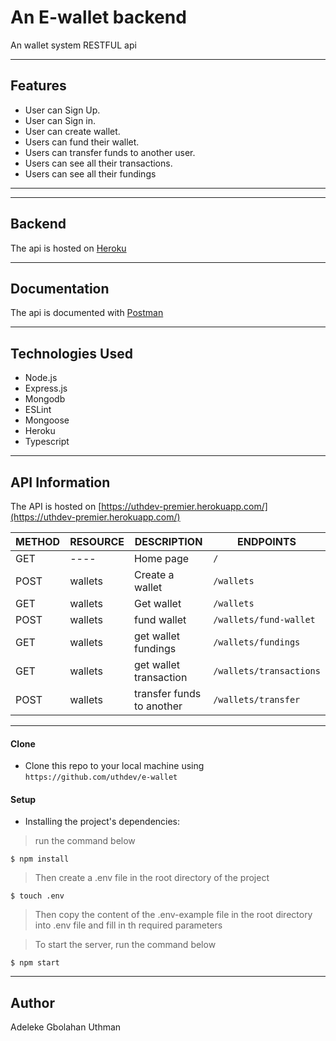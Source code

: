 # An E-wallet backend
An wallet system RESTFUL api 

---

## Features

- User can Sign Up.
- User can Sign in.
- User can create wallet.
- Users can fund their wallet.
- Users can transfer funds to another user.
- Users can see all their transactions.
- Users can see all their fundings

---


---
## Backend
The api is hosted on [Heroku](https://uth-wallet.herokuapp.com/)

---
## Documentation
The api is documented with [Postman](https://documenter.getpostman.com/view/6265858/UVkjwyJB)


---
## Technologies Used
- Node.js
- Express.js
- Mongodb
- ESLint
- Mongoose
- Heroku
- Typescript




---
## API Information
The API is hosted on [https://uthdev-premier.herokuapp.com/](https://uthdev-premier.herokuapp.com/)

METHOD |  RESOURCE   |     DESCRIPTION                | ENDPOINTS
-------|-------------|--------------------------------|-----------
GET    | ----        | Home page                      |`/`
POST   | wallets     | Create a wallet                |`/wallets`
GET    | wallets     | Get wallet                     |`/wallets`
POST   | wallets     | fund wallet                    |`/wallets/fund-wallet`
GET    | wallets     | get wallet fundings            |`/wallets/fundings`
GET    | wallets     | get wallet transaction         |`/wallets/transactions`
POST   | wallets     | transfer funds to another      |`/wallets/transfer`


---
#### Clone

- Clone this repo to your local machine using `https://github.com/uthdev/e-wallet`


#### Setup

- Installing the project's dependencies:

> run the command below

```shell
$ npm install
```

> Then create a .env file in the root directory of the project

```shell
$ touch .env
```

> Then copy the content of the .env-example file in the root directory into .env file and fill in th required parameters

> To start the server, run the command below

```shell
$ npm start
```


---
## Author

Adeleke Gbolahan Uthman